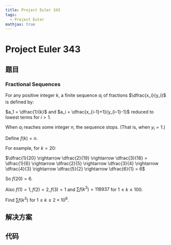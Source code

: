 ```yaml
---
title: Project Euler 343
tags:
  - Project Euler
mathjax: true
---
```

<escape><!-- more --></escape>
    



# Project Euler 343
## 题目
### Fractional Sequences

For any positive integer $k$, a finite sequence $a_i$ of fractions $\dfrac{x_i}{y_i}$ is defined by:

$a_1 = \dfrac{1}{k}$ and $a_i = \dfrac{x_{i-1}+1}{y_{i-1}-1}$ reduced to lowest terms for $i>1$.

When $a_i$ reaches some integer $n$, the sequence stops. (That is, when $y_i=1$.)

Define $f(k) = n$.

For example, for $k = 20$:

$\dfrac{1}{20} \rightarrow \dfrac{2}{19} \rightarrow \dfrac{3}{18} = \dfrac{1}{6} \rightarrow \dfrac{2}{5} \rightarrow \dfrac{3}{4} \rightarrow \dfrac{4}{3} \rightarrow \dfrac{5}{2} \rightarrow \dfrac{6}{1} = 6$

So $f(20) = 6$.

Also $f(1) = 1, f(2) = 2, f(3) = 1$ and $\sum f(k^3) = 118937$ for $1 \le k \le 100$.

Find $\sum f(k^3)$ for $1 \le k \le 2\times10^6$.


## 解决方案


## 代码


